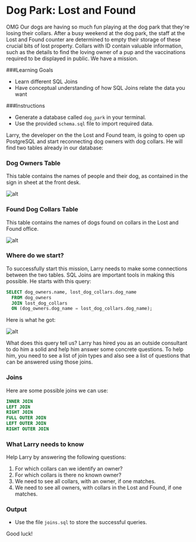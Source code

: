 # Dog Park: Lost and Found

OMG Our dogs are having so much fun playing at the dog park that they're losing their collars. After a busy weekend at the dog park, the staff at the Lost and Found counter are determined to empty their storage of these crucial bits of lost property. Collars with ID contain valuable information, such as the details to find the loving owner of a pup and the vaccinations required to be displayed in public. We have a mission.

###Learning Goals
* Learn different SQL Joins
* Have conceptual understanding of how SQL Joins relate the data you want

###Instructions

* Generate a database called `dog_park` in your terminal.
* Use the provided `schema.sql` file to import required data.

Larry, the developer on the the Lost and Found team, is going to open up PostgreSQL and start reconnecting dog owners with dog collars. He will find two tables already in our database:

### Dog Owners Table

This table contains the names of people and their dog, as contained in the sign in sheet at the front desk.

![alt](http://i.imgur.com/fRdwPhZ.png)

### Found Dog Collars Table

This table contains the names of dogs found on collars in the Lost and Found office.

![alt](http://i.imgur.com/oD6NeZz.png)

### Where do we start?

To successfully start this mission, Larry needs to make some connections between the two tables. SQL Joins are important tools in making this possible. He starts with this query:

```SQL  
SELECT dog_owners.name, lost_dog_collars.dog_name  
  FROM dog_owners  
  JOIN lost_dog_collars  
  ON (dog_owners.dog_name = lost_dog_collars.dog_name);
```

Here is what he got:

![alt](http://i.imgur.com/v1xUxzn.png)

What does this query tell us? Larry has hired you as an outside consultant to do him a solid and help him answer some concrete questions. To help him, you need to see a list of join types and also see a list of questions that can be answered using those joins.

### Joins

Here are some possible joins we can use:

```SQL
INNER JOIN
LEFT JOIN
RIGHT JOIN
FULL OUTER JOIN
LEFT OUTER JOIN
RIGHT OUTER JOIN
```

### What Larry needs to know

Help Larry by answering the following questions:

1. For which collars can we identify an owner?
2. For which collars is there no known owner?
3. We need to see all collars, with an owner, if one matches.
4. We need to see all owners, with collars in the Lost and Found, if one matches.

### Output
* Use the file `joins.sql` to store the successful queries.

Good luck!
